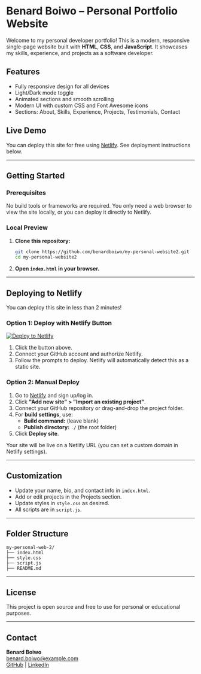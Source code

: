 
# Benard Boiwo – Personal Portfolio Website

Welcome to my personal developer portfolio! This is a modern, responsive single-page website built with **HTML**, **CSS**, and **JavaScript**. It showcases my skills, experience, and projects as a software developer.

## Features

- Fully responsive design for all devices
- Light/Dark mode toggle
- Animated sections and smooth scrolling
- Modern UI with custom CSS and Font Awesome icons
- Sections: About, Skills, Experience, Projects, Testimonials, Contact

## Live Demo

You can deploy this site for free using [Netlify](https://www.netlify.com/). See deployment instructions below.

---

## Getting Started

### Prerequisites

No build tools or frameworks are required. You only need a web browser to view the site locally, or you can deploy it directly to Netlify.

### Local Preview

1. **Clone this repository:**
	```bash
	git clone https://github.com/benardboiwo/my-personal-website2.git
	cd my-personal-website2
	```
2. **Open `index.html` in your browser.**

---

## Deploying to Netlify

You can deploy this site in less than 2 minutes!

### Option 1: Deploy with Netlify Button

[![Deploy to Netlify](https://www.netlify.com/img/deploy/button.svg)](https://app.netlify.com/start/deploy?repository=https://github.com/benardboiwo/my-personal-website2)

1. Click the button above.
2. Connect your GitHub account and authorize Netlify.
3. Follow the prompts to deploy. Netlify will automatically detect this as a static site.

### Option 2: Manual Deploy

1. Go to [Netlify](https://app.netlify.com/) and sign up/log in.
2. Click **"Add new site" > "Import an existing project"**.
3. Connect your GitHub repository or drag-and-drop the project folder.
4. For **build settings**, use:
	- **Build command:** (leave blank)
	- **Publish directory:** `./` (the root folder)
5. Click **Deploy site**.

Your site will be live on a Netlify URL (you can set a custom domain in Netlify settings).

---

## Customization

- Update your name, bio, and contact info in `index.html`.
- Add or edit projects in the Projects section.
- Update styles in `style.css` as desired.
- All scripts are in `script.js`.

---

## Folder Structure

```
my-personal-web-2/
├── index.html
├── style.css
├── script.js
├── README.md
```

---

## License

This project is open source and free to use for personal or educational purposes.

---

## Contact

**Benard Boiwo**  
[benard.boiwo@example.com](mailto:benard.boiwo@example.com)  
[GitHub](https://github.com/benardboiwo) | [LinkedIn](https://linkedin.com/in/benardboiwo)
